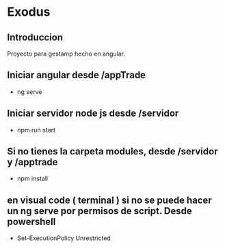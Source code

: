 # Exodus

## Introduccion

Proyecto para gestamp hecho en angular.

## Iniciar angular desde /appTrade

- ng serve


## Iniciar servidor node js desde /servidor

- npm run start

## Si no tienes la carpeta modules, desde /servidor y /apptrade

- npm install

## en visual code ( terminal ) si no se puede hacer un ng serve por permisos de script. Desde powershell

- Set-ExecutionPolicy Unrestricted